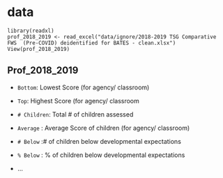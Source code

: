 # data
``` {r}
library(readxl)
prof_2018_2019 <- read_excel("data/ignore/2018-2019 TSG Comparative FWS  (Pre-COVID) deidentified for BATES - clean.xlsx")
View(prof_2018_2019)
```



## Prof_2018_2019

- `Bottom`: Lowest Score (for agency/ classroom)
- `Top`: Highest Score (for agency/ classroom
- `# Children`: Total # of children assessed
- `Average` : Average Score of children (for agency/ classroom)
- `# Below` :# of children below developmental expectations
- `% Below` : % of children below developmental expectations

- ...
